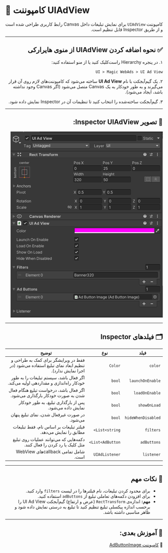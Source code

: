 # 🧠 کامپوننت UIAdView

<div dir="rtl">

کامپوننت `UIAdView` برای نمایش تبلیغات داخل Canvas رابط کاربری طراحی شده است و از طریق Inspector قابل تنظیم است.

---

## ✅ نحوه اضافه کردن UIAdView از منوی هایرارکی

۱. در پنجره Hierarchy راست‌کلیک کنید یا از منو استفاده کنید:

```
UI > Magic WebAds > UI Ad View
```

۲. یک گیم‌آبجکت با نام **UI Ad View** ساخته می‌شود که کامپوننت‌های لازم روی آن قرار می‌گیرند و به طور خودکار به یک Canvas متصل می‌شود (اگر Canvas وجود نداشته باشد، ایجاد می‌شود).

۳. گیم‌آبجکت ساخته‌شده را انتخاب کنید تا تنظیمات آن در Inspector نمایش داده شود.

---

## 📸 تصویر Inspector UIAdView:

<p dir="rtl">
<img src="../Images/uiadview-inspector.png" alt="UIAdView Inspector">
</p>

---

## 🗂 فیلدهای Inspector

| فیلد           | نوع                | توضیح                                                                                  |
|----------------|--------------------|----------------------------------------------------------------------------------------|
| `color`        | `Color`            | فقط در ویرایشگر برای کمک به طراحی و تنظیم ابعاد نمای تبلیغ استفاده می‌شود (در اجرا نمایش ندارد). |
| `launchOnEnable`| `bool`             | اگر فعال باشد، سیستم تبلیغات را به طور خودکار راه‌اندازی و مقداردهی اولیه می‌کند.                |
| `loadOnEnable`  | `bool`             | اگر فعال باشد، درخواست تبلیغ هنگام فعال شدن به صورت خودکار بارگذاری می‌شود.             |
| `showOnLoad`    | `bool`             | پس از بارگذاری تبلیغ، به طور خودکار نمایش داده می‌شود.                               |
| `hideWhenDisabled` | `bool`          | در صورت غیرفعال شدن، نمای تبلیغ پنهان می‌شود.                                         |
| `filters`      | `List<string>`     | فیلتر تبلیغات بر اساس نام، فقط تبلیغات مطابق را نمایش می‌دهد.                        |
| `adButtons`    | `List<AdButton>`   | دکمه‌هایی که می‌توانند عملیات روی تبلیغ مثل کلیک یا رد کردن را فعال کنند.           |
| `listener`     | `UIAdListener`     | شامل تمامی callbackهای WebView است.                                                  |

---

## 📝 نکات مهم

- برای محدود کردن تبلیغات، نام فیلترها را در لیست `filters` وارد کنید.
- برای افزودن دکمه‌های تعاملی تبلیغ از `adButtons` استفاده کنید.
- **مهم:** اندازه‌ی `RectTransform` (عرض و ارتفاع) گیم‌آبجکت UI Ad View را برحسب اندازه پیکسلی تبلیغ تنظیم کنید تا تبلیغ به درستی نمایش داده شود و ظاهر مناسبی داشته باشد.

---

## 🧩 آموزش بعدی:

📄 [کامپوننت AdButtonImage](adbuttonimage.md)
</div>